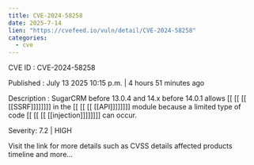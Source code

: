```yaml
---
title: CVE-2024-58258
date: 2025-7-14
lien: "https://cvefeed.io/vuln/detail/CVE-2024-58258"
categories:
  - cve
---
```


CVE ID : CVE-2024-58258

Published :  July 13
2025
10:15 p.m. | 4 hours
51 minutes ago

Description : SugarCRM before 13.0.4 and 14.x before 14.0.1 allows  [[ [[ [[ [[SSRF]]]]]]]] in the  [[ [[ [[ [[API]]]]]]]] module because a limited type of code  [[ [[ [[ [[injection]]]]]]]] can occur.

Severity: 7.2 | HIGH

Visit the link for more details
such as CVSS details
affected products
timeline
and more...
